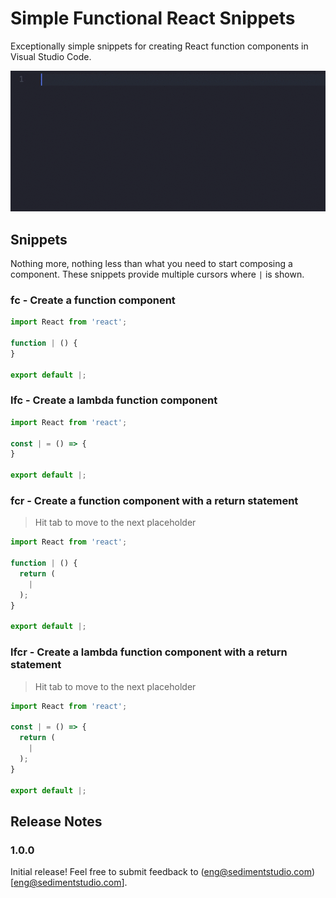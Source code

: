 # Simple Functional React Snippets

Exceptionally simple snippets for creating React function components in Visual Studio Code.

![Demo](images/demo.gif)

## Snippets

Nothing more, nothing less than what you need to start composing a component. These snippets provide multiple cursors where `|` is shown.

### fc - Create a function component

```javascript
import React from 'react';

function | () {
}

export default |;
```

### lfc - Create a lambda function component

```javascript
import React from 'react';

const | = () => {
}

export default |;
```

### fcr - Create a function component with a return statement

> Hit tab to move to the next placeholder

```javascript
import React from 'react';

function | () {
  return (
    |
  );
}

export default |;
```

### lfcr - Create a lambda function component with a return statement

> Hit tab to move to the next placeholder

```javascript
import React from 'react';

const | = () => {
  return (
    |
  );
}

export default |;
```

## Release Notes

### 1.0.0

Initial release! Feel free to submit feedback to (eng@sedimentstudio.com)[eng@sedimentstudio.com].
